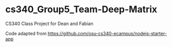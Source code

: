 # cs340_Group5_Team-Deep-Matrix
CS340 Class Project for Dean and Fabian

Code adapted from https://github.com/osu-cs340-ecampus/nodejs-starter-app